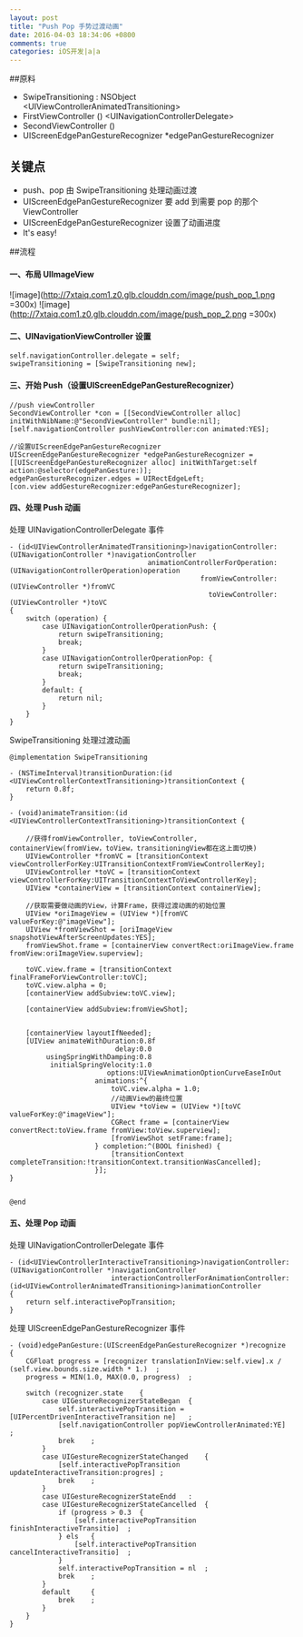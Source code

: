 ```yaml
---
layout: post
title: "Push Pop 手势过渡动画"
date: 2016-04-03 18:34:06 +0800
comments: true
categories: iOS开发|a|a
---
```

##原料
* SwipeTransitioning : NSObject <UIViewControllerAnimatedTransitioning\>
* FirstViewController () <UINavigationControllerDelegate\>
* SecondViewController ()
* UIScreenEdgePanGestureRecognizer *edgePanGestureRecognizer

## 关键点
* push、pop 由 SwipeTransitioning 处理动画过渡
* UIScreenEdgePanGestureRecognizer 要 add 到需要 pop 的那个ViewController
* UIScreenEdgePanGestureRecognizer 设置了动画进度
* It's easy!

##流程
#### 一、布局 UIImageView

![image](http://7xtaiq.com1.z0.glb.clouddn.com/image/push_pop_1.png =300x)
![image](http://7xtaiq.com1.z0.glb.clouddn.com/image/push_pop_2.png =300x)

#### 二、UINavigationViewController 设置

	self.navigationController.delegate = self;
    swipeTransitioning = [SwipeTransitioning new];
    
#### 三、开始 Push（设置UIScreenEdgePanGestureRecognizer）
	
	//push viewController
    SecondViewController *con = [[SecondViewController alloc] initWithNibName:@"SecondViewController" bundle:nil];
    [self.navigationController pushViewController:con animated:YES];
    
    //设置UIScreenEdgePanGestureRecognizer
    UIScreenEdgePanGestureRecognizer *edgePanGestureRecognizer = [[UIScreenEdgePanGestureRecognizer alloc] initWithTarget:self action:@selector(edgePanGesture:)];
    edgePanGestureRecognizer.edges = UIRectEdgeLeft;
    [con.view addGestureRecognizer:edgePanGestureRecognizer];

#### 四、处理 Push 动画
处理 UINavigationControllerDelegate 事件

    - (id<UIViewControllerAnimatedTransitioning>)navigationController:(UINavigationController *)navigationController
                                      animationControllerForOperation:(UINavigationControllerOperation)operation
                                                   fromViewController:(UIViewController *)fromVC
                                                     toViewController:(UIViewController *)toVC
    {
        switch (operation) {
            case UINavigationControllerOperationPush: {
                return swipeTransitioning;
                break;
            }
            case UINavigationControllerOperationPop: {
                return swipeTransitioning;
                break;
            }
            default: {
                return nil;
            }
        }
    }
    
SwipeTransitioning 处理过渡动画
  
    @implementation SwipeTransitioning

    - (NSTimeInterval)transitionDuration:(id <UIViewControllerContextTransitioning>)transitionContext {
        return 0.8f;
    }

    - (void)animateTransition:(id <UIViewControllerContextTransitioning>)transitionContext {
    
    	//获得fromViewController, toViewController, containerView(fromView，toView，transitioningView都在这上面切换)
        UIViewController *fromVC = [transitionContext viewControllerForKey:UITransitionContextFromViewControllerKey];
        UIViewController *toVC = [transitionContext viewControllerForKey:UITransitionContextToViewControllerKey];
        UIView *containerView = [transitionContext containerView];
        
        //获取需要做动画的View，计算Frame，获得过渡动画的初始位置
        UIView *oriImageView = (UIView *)[fromVC valueForKey:@"imageView"];
        UIView *fromViewShot = [oriImageView snapshotViewAfterScreenUpdates:YES];
        fromViewShot.frame = [containerView convertRect:oriImageView.frame fromView:oriImageView.superview];

        toVC.view.frame = [transitionContext finalFrameForViewController:toVC];
        toVC.view.alpha = 0;
        [containerView addSubview:toVC.view];
        
        [containerView addSubview:fromViewShot];
        
        
        [containerView layoutIfNeeded];
        [UIView animateWithDuration:0.8f
                              delay:0.0
             usingSpringWithDamping:0.8
              initialSpringVelocity:1.0
                            options:UIViewAnimationOptionCurveEaseInOut
                         animations:^{
                             toVC.view.alpha = 1.0;
                             //动画View的最终位置
                             UIView *toView = (UIView *)[toVC valueForKey:@"imageView"];
                             CGRect frame = [containerView convertRect:toView.frame fromView:toView.superview];
                             [fromViewShot setFrame:frame];
                         } completion:^(BOOL finished) {
                             [transitionContext completeTransition:!transitionContext.transitionWasCancelled];
                         }];
    }


    @end

#### 五、处理 Pop 动画
处理 UINavigationControllerDelegate 事件

	- (id<UIViewControllerInteractiveTransitioning>)navigationController:(UINavigationController *)navigationController
	                         interactionControllerForAnimationController:(id<UIViewControllerAnimatedTransitioning>)animationController
	{
	    return self.interactivePopTransition;
	}
	
处理	UIScreenEdgePanGestureRecognizer 事件
	
	- (void)edgePanGesture:(UIScreenEdgePanGestureRecognizer *)recognize 	{
	    CGFloat progress = [recognizer translationInView:self.view].x / (self.view.bounds.size.width * 1.)	;
	    progress = MIN(1.0, MAX(0.0, progress)	;
	  	 
	    switch (recognizer.state 	{
	        case UIGestureRecognizerStateBegan 	{
	            self.interactivePopTransition = [UIPercentDrivenInteractiveTransition ne]	;
	            [self.navigationController popViewControllerAnimated:YE]	;
	            brek	;
	       	}
	        case UIGestureRecognizerStateChanged 	{
	            [self.interactivePopTransition updateInteractiveTransition:progres]	;
	            brek	;
	       	}
	        case UIGestureRecognizerStateEndd	:
	        case UIGestureRecognizerStateCancelled 	{
	            if (progress > 0.3 	{
	                [self.interactivePopTransition finishInteractiveTransitio]	;
	            } els 	{
	                [self.interactivePopTransition cancelInteractiveTransitio]	;
	           	}
	            self.interactivePopTransition = nl	;
	            brek	;
	       	}
	        default 	{
	            brek	;
	       	}
	   	}
	}
